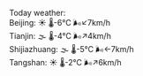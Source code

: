 Today weather:  
Beijing: ☀️   🌡️-6°C 🌬️↙7km/h  
Tianjin: 🌫  🌡️-4°C 🌬️↗4km/h  
Shijiazhuang: 🌫  🌡️-5°C 🌬️←7km/h  
Tangshan: ☀️   🌡️-2°C 🌬️↗6km/h  
